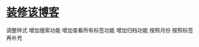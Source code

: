 # [装修该博客](https://github.com/sunyuan686/blog/issues/10)

调整样式
增加搜索功能
增加查看所有标签功能
增加归档功能 按照月份 按照标签
再补充